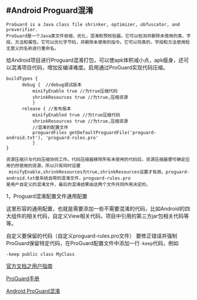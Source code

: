 #Android Proguard混淆
---
	ProGuard is a Java class file shrinker, optimizer, obfuscator, and preverifier. 
	ProGuard是一个Java类文件收缩，优化，混淆和预校验器。它可以检测并删除未使用的类，字段，方法和属性。它可以优化字节码，并删除未使用的指令。它可以将类的，字段和方法使用短无意义的名称进行重命名。
给Android项目进行Proguard混淆打包，可以使apk体积减小点，apk瘦身，还可以混淆项目代码，增加反编译难度。启用通过ProGuard实现代码压缩。

	buildTypes {
          debug {  //debug调试版本
              minifyEnable true //为true压缩代码
              shrinkResources true //为true,压缩资源
              }
          release { //发布版本
              minifyEnabled true //为true压缩代码
              shrinkResources true //为true,压缩资源
              //混淆的配置文件
              proguardFiles getDefaultProguardFile('proguard-android.txt'), 'proguard-rules.pro'
              }
    }

	资源压缩只与代码压缩协同工作。代码压缩器移除所有未使用的代码后，资源压缩器便可确定应用仍然使用的资源，所以只有同时设置
	 minifyEnable,shrinkResources为true,shrinkResources设置才有效。proguard-android.txt是系统自带的混淆文件，proguard-rules.pro
	是用户自定义的混淆文件，最后的混淆结果由这两个文件共同作用决定的。

1，Proguard混淆配置文件通用配置

这里形容的通用配置，也就是需要添加一些不需要混淆的代码，比如Android的四大组件的相关代码，自定义View相关代码，项目中引用的第三方jar包相关代码等等。


自定义要保留的代码（自定义proguard-rules.pro文件）
要修正错误并强制ProGuard保留特定代码，在ProGuard配置文件中添加一行`-keep`代码，例如

	-keep public class MyClass


[官方文档之用户指南](https://developer.android.com/studio/build/shrink-code.html,"压缩代码和资源")

[ProGuard手册](https://stuff.mit.edu/afs/sipb/project/android/sdk/android-sdk-linux/tools/proguard/docs/index.html#,"点击查看ProGuard手册")

[Android ProGuard混淆](http://www.jianshu.com/p/60e82aafcfd0,)


